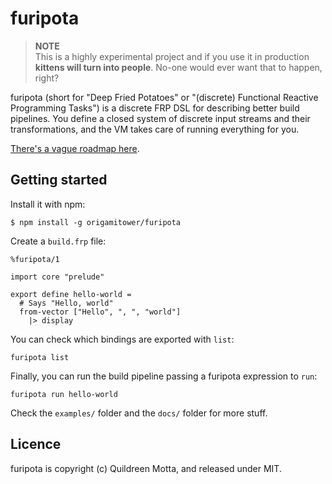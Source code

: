 # furipota

> **NOTE**  
> This is a highly experimental project and if you use it in
> production **kittens will turn into people**.
> No-one would ever want that to happen, right?

furipota (short for "Deep Fried Potatoes" or "(discrete) Functional Reactive
Programming Tasks") is a discrete FRP DSL for describing better build pipelines.
You define a closed system of discrete input streams and their transformations,
and the VM takes care of running everything for you.

[There's a vague roadmap here](https://www.evernote.com/shard/s215/sh/114a94ed-9b1f-4dcf-86f2-c0e59fce521a/d28809453db47741a6d9e8ea1520acad).


## Getting started

Install it with npm:

    $ npm install -g origamitower/furipota

Create a `build.frp` file:

    %furipota/1

    import core "prelude"

    export define hello-world =
      # Says "Hello, world"
      from-vector ["Hello", ", ", "world"]
        |> display

You can check which bindings are exported with `list`:

    furipota list

Finally, you can run the build pipeline passing a furipota expression to `run`:

    furipota run hello-world

Check the `examples/` folder and the `docs/` folder for more stuff.


## Licence

furipota is copyright (c) Quildreen Motta, and released under MIT.
